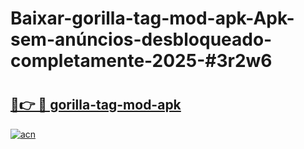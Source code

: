 # Baixar-gorilla-tag-mod-apk-Apk-sem-anúncios-desbloqueado-completamente-2025-#3r2w6

# <h2><a href="https://ainizakaria.my?title=gorilla-tag-mod-apk&ref=24M">🔗👉 🔴 gorilla-tag-mod-apk</a></h2>

[![acn](https://github.com/user-attachments/assets/0f9c940e-d8b0-45ae-aac7-cd30a18b3e1c)](https://ainizakaria.my?title=gorilla-tag-mod-apk&ref=24M)

